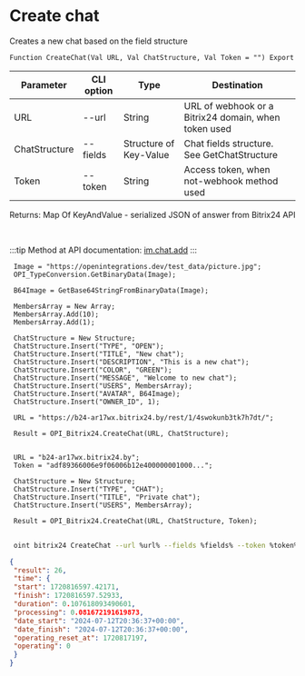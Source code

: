 ﻿---
sidebar_position: 1
---

# Create chat
 Creates a new chat based on the field structure



`Function CreateChat(Val URL, Val ChatStructure, Val Token = "") Export`

 | Parameter | CLI option | Type | Destination |
 |-|-|-|-|
 | URL | --url | String | URL of webhook or a Bitrix24 domain, when token used |
 | ChatStructure | --fields | Structure of Key-Value | Chat fields structure. See GetChatStructure |
 | Token | --token | String | Access token, when not-webhook method used |

 
 Returns: Map Of KeyAndValue - serialized JSON of answer from Bitrix24 API

<br/>

:::tip
Method at API documentation: [im.chat.add](https://dev.1c-bitrix.ru/learning/course/?COURSE_ID=93&LESSON_ID=12093)
:::
<br/>


```bsl title="Code example"
 Image = "https://openintegrations.dev/test_data/picture.jpg";
 OPI_TypeConversion.GetBinaryData(Image);
 
 B64Image = GetBase64StringFromBinaryData(Image);
 
 MembersArray = New Array;
 MembersArray.Add(10);
 MembersArray.Add(1);
 
 ChatStructure = New Structure;
 ChatStructure.Insert("TYPE", "OPEN");
 ChatStructure.Insert("TITLE", "New chat");
 ChatStructure.Insert("DESCRIPTION", "This is a new chat");
 ChatStructure.Insert("COLOR", "GREEN");
 ChatStructure.Insert("MESSAGE", "Welcome to new chat");
 ChatStructure.Insert("USERS", MembersArray);
 ChatStructure.Insert("AVATAR", B64Image);
 ChatStructure.Insert("OWNER_ID", 1);
 
 URL = "https://b24-ar17wx.bitrix24.by/rest/1/4swokunb3tk7h7dt/";
 
 Result = OPI_Bitrix24.CreateChat(URL, ChatStructure);
 
 
 URL = "b24-ar17wx.bitrix24.by";
 Token = "adf89366006e9f06006b12e400000001000...";
 
 ChatStructure = New Structure;
 ChatStructure.Insert("TYPE", "CHAT");
 ChatStructure.Insert("TITLE", "Private chat");
 ChatStructure.Insert("USERS", MembersArray);
 
 Result = OPI_Bitrix24.CreateChat(URL, ChatStructure, Token);
```
	


```sh title="CLI command example"
 
 oint bitrix24 CreateChat --url %url% --fields %fields% --token %token%

```

```json title="Result"
{
 "result": 26,
 "time": {
 "start": 1720816597.42171,
 "finish": 1720816597.52933,
 "duration": 0.107618093490601,
 "processing": 0.081672191619873,
 "date_start": "2024-07-12T20:36:37+00:00",
 "date_finish": "2024-07-12T20:36:37+00:00",
 "operating_reset_at": 1720817197,
 "operating": 0
 }
}
```

